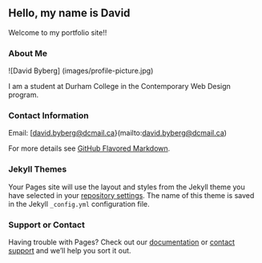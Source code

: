 ## Hello, my name is David

Welcome to my portfolio site!!

### About Me
![David Byberg] (images/profile-picture.jpg)

I am a student at Durham College in the Contemporary Web Design program.

### Contact Information

Email: [david.byberg@dcmail.ca}(mailto:david.byberg@dcmail.ca)

For more details see [GitHub Flavored Markdown](https://guides.github.com/features/mastering-markdown/).

### Jekyll Themes

Your Pages site will use the layout and styles from the Jekyll theme you have selected in your [repository settings](https://github.com/byberg-12/emergingwebtechassignment/settings). The name of this theme is saved in the Jekyll `_config.yml` configuration file.

### Support or Contact

Having trouble with Pages? Check out our [documentation](https://docs.github.com/categories/github-pages-basics/) or [contact support](https://github.com/contact) and we’ll help you sort it out.
